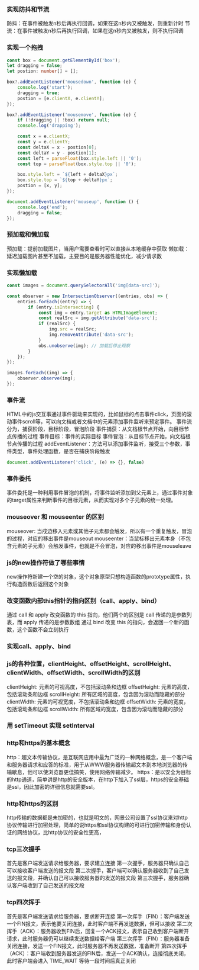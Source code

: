 ### 实现防抖和节流
防抖：在事件被触发n秒后再执行回调，如果在这n秒内又被触发，则重新计时
节流：在事件被触发n秒后再执行回调，如果在这n秒内又被触发，则不执行回调


### 实现一个拖拽
```ts
const box = document.getElementById('box');
let dragging = false;
let postion: number[] = [];

box?.addEventListener('mousedown', function (e) {
	console.log('start');
	dragging = true;
	postion = [e.clientX, e.clientY];
});

box?.addEventListener('mousemove', function (e) {
	if (!dragging || !box) return null;
	console.log('drapping');

	const x = e.clientX;
	const y = e.clientY;
	const deltaX = x - postion[0];
	const deltaY = y - postion[1];
	const left = parseFloat(box.style.left || '0');
	const top = parseFloat(box.style.top || '0');

	box.style.left = `${left + deltaX}px`;
	box.style.top = `${top + deltaY}px`;
	postion = [x, y];
});

document.addEventListener('mouseup', function () {
	console.log('end');
	dragging = false;
});

```

### 预加载和懒加载
预加载：提前加载图片，当用户需要查看时可以直接从本地缓存中获取
懒加载：延迟加载图片甚至不加载，主要目的是服务器性能优化，减少请求数


### 实现懒加载
```ts
const images = document.querySelectorAll('img[data-src]');

const observer = new IntersectionObserver((entries, obs) => {
	entries.forEach((entry) => {
		if (entry.isIntersecting) {
			const img = entry.target as HTMLImageElement;
			const realSrc = img.getAttribute('data-src');
			if (realSrc) {
				img.src = realSrc;
				img.removeAttribute('data-src');
			}
			obs.unobserve(img); // 加载后停止观察
		}
	});
});

images.forEach((img) => {
	observer.observe(img);
});

```

### 事件流
HTML中的js交互事通过事件驱动来实现的，比如鼠标的点击事件click，页面的滚动事件scroll等，可以向文档或者文档中的元素添加事件监听来预定事件。
事件流分为，捕获阶段，目标阶段，冒泡阶段
事件捕获：从文档根节点开始，向目标节点传播的过程
事件目标：事件的实际目标
事件冒泡：从目标节点开始，向文档根节点传播的过程
addEventListener：方法可以添加事件监听，接受三个参数，事件类型，事件处理函数，是否在捕获阶段触发
```ts
document.addEventListener('click', (e) => {}, false)
```

### 事件委托
事件委托是一种利用事件冒泡的机制，将事件监听添加到父元素上，通过事件对象的target属性来判断事件的目标元素，从而实现对多个子元素的统一处理。

### mouseover 和 mouseenter 的区别
mouseover: 当戍边移入元素或其他子元素都会触发，所以有一个重复触发，冒泡的过程，对应的移出事件是mouseout
mouseenter：当鼠标移出元素本身（不包含元素的子元素）会触发事件，也就是不会冒泡，对应的移出事件是mouseleave

### js的new操作符做了哪些事情
new操作符新建一个空的对象，这个对象原型只想构造函数的prototype属性，执行构造函数后返回这个对象

### 改变函数内部this指针的指向区别（call、apply、bind）
通过 call 和 apply 改变函数的 this 指向，他们两个的区别是 call 传递的是参数列表，而 apply 传递的是参数数组
通过 bind 改变 this 的指向，会返回一个新的函数，这个函数不会立刻执行

### 实现call、apply、bind

### js的各种位置，clientHeight、offsetHeight、scrollHeight、clientWidth、offsetWidth、scrollWidth的区别
clientHeight: 元素的可视高度，不包括滚动条和边框
offsetHeight: 元素的高度，包括滚动条和边框
scrollHeight: 所有区域的高度，包含因为滚动而隐藏的部分
clientWidth: 元素的可视宽度，不包括滚动条和边框
offsetWidth: 元素的宽度，包括滚动条和边框
scrollWidth: 所有区域的宽度，包含因为滚动而隐藏的部分

### 用 setTimeout 实现 setInterval

### http和https的基本概念
http：超文本传输协议，是互联网应用中最为广泛的一种网络概念，是一个客户端和服务器请求和应答的标准，用于从WWW服务器传输超文本到本地浏览器的传输歇息，他可以使浏览器更佳搞笑，使用网络传输减少。
https：是以安全为目标的http通道，简单讲是http的安全版本，在http下加入了ssl层，https的安全基础是ssl，因此加密的详细信息就需要ssl。

### http和https的区别
http传输的数据都是未加密的，也就是明文的，网景公司设置了ssl协议来对http协议传输进行加密处理，简单的说https和ssl协议构建的可进行加密传输和身份认证的网络协议，比http协议的安全性更高，

### tcp三次握手
首先是客户端发送请求给服务器，要求建立连接
第一次握手，服务器只确认自己可以接收客户端发送的报文段
第二次握手，客户端可以确认服务器收到了自己发送的报文段，并确认自己可以接收服务器的发送的报文段
第三次握手，服务器确认客户端收到了自己发送的报文段

### tcp四次挥手
首先是客户端发送请求给服务器，要求断开连接
第一次挥手（FIN）：客户端发送一个FIN报文，表示他要关闭连接，此时客户端不再发送数据，但可以接收
第二次挥手（ACK）：服务器收到FIN后，回复一个ACK报文，表示自己收到客户端断开请求，此时服务器仍可以继续发送数据给客户端
第三次挥手（FIN）：服务器准备关闭连接，发送一个FIN报文，此时服务器不再发送数据，准备断开
第四次挥手（ACK）：客户端收到服务器发送的FIN后，发送一个ACK确认，连接彻底关闭，此时客户端会进入 TIME_WAIT 等待一段时间后真正关闭
